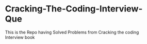# Cracking-The-Coding-Interview-Que
This is the Repo having Solved Problems from Cracking the coding Interview book
